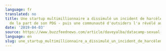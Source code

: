 ```yaml
---
language: fr
translated: no
title: Une startup multimillionnaire a dissimulé un incident de harcèlement sexuel
  de la part de son PDG - puis une communauté d'outsiders l'a révélé au grand jour.
date: '2019-04-03'
source: https://www.buzzfeednews.com/article/daveyalba/datacamp-sexual-harassment-metoo-tech-startup
language: en
slug: une_startup_multimillionnaire_a_dissimulé_un_incident_de_harcèlement_sexuel_de_la_part_de_son_pdg_puis_une_communauté_d_outsiders_l_a_révélé_au_grand_jour
---
```




